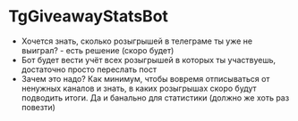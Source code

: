 # TgGiveawayStatsBot

- Хочется знать, сколько розыгрышей в телеграме ты уже не выиграл? - есть решение (скоро будет)
- Бот будет вести учёт всех розыгрышей в которых ты участвуешь, достаточно просто переслать пост
- Зачем это надо? Как минимум, чтобы вовремя отписываться от ненужных каналов и знать, в каких розыгрышах скоро будут подводить итоги. Да и банально для статистики (должно же хоть раз повезти)

